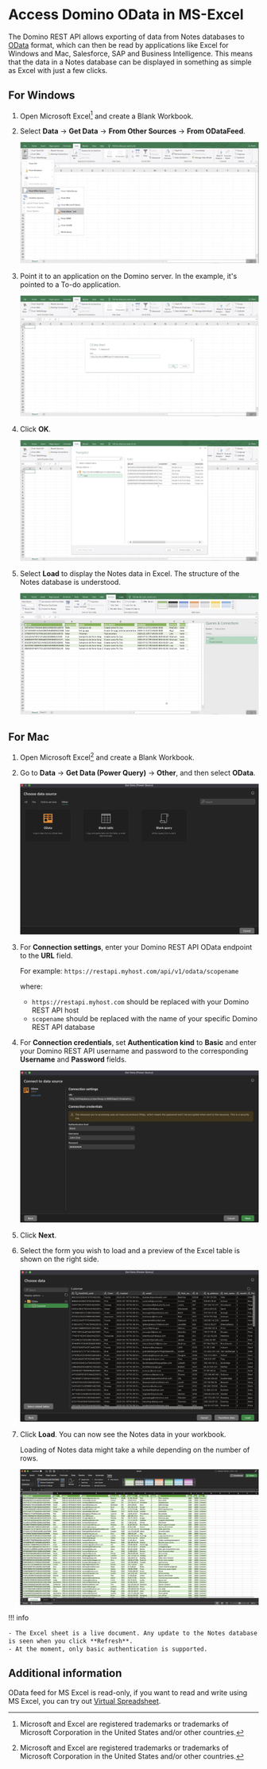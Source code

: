 # Access Domino OData in MS-Excel

The Domino REST API allows exporting of data from Notes databases to [OData](https://www.odata.org) format, which can then be read by applications like Excel for Windows and Mac, Salesforce, SAP and Business Intelligence.
This means that the data in a Notes database can be displayed in something as simple as Excel with just a few clicks.

## For Windows

1. Open Microsoft Excel[^1] and create a Blank Workbook.
2. Select **Data** &rarr; **Get Data** &rarr; **From Other Sources** &rarr; **From ODataFeed**.

      ![FromODataFeed](../../assets/images/FromODataFeed.png)

3. Point it to an application on the Domino server. In the example, it's pointed to a To-do application.

      ![serverURL](../../assets/images/serverURL.png)

4. Click **OK**.

      ![NotesDatabase](../../assets/images/NotesDatabase.png)

5. Select **Load** to display the Notes data in Excel. The structure of the Notes database is understood.

      ![NotesDataInExcel](../../assets/images/NotesDataInExcel.png)

## For Mac

1. Open Microsoft Excel[^1] and create a Blank Workbook.
2. Go to **Data**&nbsp;&rarr;&nbsp;**Get Data (Power Query)**&nbsp;&rarr;&nbsp;**Other**, and then select **OData**.

      ![MacExcelFromODataFeed](../../assets/images/MacExcelODataFeed.png)

3. For **Connection settings**, enter your Domino REST API OData endpoint to the **URL** field.

      For example: `https://restapi.myhost.com/api/v1/odata/scopename`

      where:

      - `https://restapi.myhost.com` should be replaced with your Domino REST API host
      - `scopename` should be replaced with the name of your specific Domino REST API database

4. For **Connection credentials**, set **Authentication kind** to **Basic** and enter your Domino REST API username and password to the corresponding **Username** and **Password** fields.

      ![MacExcelODataFeedConfiguration](../../assets/images/MacExcelODataFeedConfiguration.png)

5. Click **Next**.
6. Select the form you wish to load and a preview of the Excel table is shown on the right side.

      ![MacExcelODataFeedForm](../../assets/images/MacExcelODataFeedForm.png)

7. Click **Load**. You can now see the Notes data in your workbook.

      Loading of Notes data might take a while depending on the number of rows.

      ![MacExcelODataFeedLoaded](../../assets/images/MacExcelODataFeedLoaded.png)

!!! info

    - The Excel sheet is a live document. Any update to the Notes database is seen when you click **Refresh**.
    - At the moment, only basic authentication is supported.

## Additional information

OData feed for MS Excel is read-only, if you want to read and write using MS Excel, you can try out [Virtual Spreadsheet](../../howto/production/virtualsheet.md).

[^1]: Microsoft and Excel are registered trademarks or trademarks of Microsoft Corporation in the United States and/or other countries.
